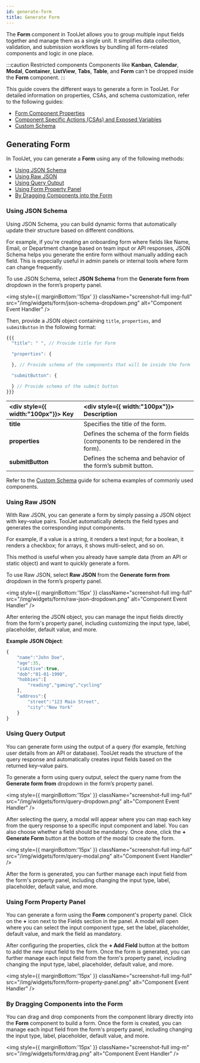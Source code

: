 ```yaml
---
id: generate-form
title: Generate Form
---
```


The **Form** component in ToolJet allows you to group multiple input fields together and manage them as a single unit. It simplifies data collection, validation, and submission workflows by bundling all form-related components and logic in one place. 

:::caution Restricted components
Components like **Kanban**, **Calendar**, **Modal**, **Container**, **ListView**, **Tabs**, **Table**, and **Form** can't be dropped inside the **Form** component.
:::

This guide covers the different ways to generate a form in ToolJet. For detailed information on properties, CSAs, and schema customization, refer to the following guides:
- [Form Component Properties](#)
- [Component Specific Actions (CSAs) and Exposed Variables](#)
- [Custom Schema](#)

## Generating Form

In ToolJet, you can generate a **Form** using any of the following methods:

- [Using JSON Schema](#using-json-schema)
- [Using Raw JSON](#using-raw-json)
- [Using Query Output](#using-query-output)
- [Using Form Property Panel](#using-form-property-panel)
- [By Dragging Components into the Form](#by-dragging-components-into-the-form)

### Using JSON Schema

Using JSON Schema, you can build dynamic forms that automatically update their structure based on different conditions.

For example, if you're creating an onboarding form where fields like Name, Email, or Department change based on team input or API responses, JSON Schema helps you generate the entire form without manually adding each field. This is especially useful in admin panels or internal tools where form can change frequently.

To use JSON Schema, select **JSON Schema** from the **Generate form from** dropdown in the form’s property panel.

<img style={{ marginBottom:'15px' }} className="screenshot-full img-full" src="/img/widgets/form/json-schema-dropdown.png" alt="Component Event Handler" />

Then, provide a JSON object containing `title`, `properties`, and `submitButton` in the following format:

```js
{{{
  "title": " ", // Provide title for Form

  "properties": {

  }, // Provide schema of the components that will be inside the form

  "submitButton": {

  } // Provide schema of the submit button
}}}
```

| <div style={{ width:"100px"}}> Key </div>  | <div style={{ width:"100px"}}> Description </div> |
| :----------- | :----------- | 
| **title** | Specifies the title of the form. | 
| **properties** | 	Defines the schema of the form fields (components to be rendered in the form).  | 
| **submitButton** | Defines the schema and behavior of the form’s submit button. | 

Refer to the [Custom Schema](#) guide for schema examples of commonly used components.

### Using Raw JSON

With Raw JSON, you can generate a form by simply passing a JSON object with key–value pairs. ToolJet automatically detects the field types and generates the corresponding input components.

For example, if a value is a string, it renders a text input; for a boolean, it renders a checkbox; for arrays, it shows multi-select, and so on.

This method is useful when you already have sample data (from an API or static object) and want to quickly generate a form.

To use Raw JSON, select **Raw JSON** from the **Generate form from** dropdown in the form’s property panel.

<img style={{ marginBottom:'15px' }} className="screenshot-full img-full" src="/img/widgets/form/raw-json-dropdown.png" alt="Component Event Handler" />

After entering the JSON object, you can manage the input fields directly from the form's property panel, including customizing the input type, label, placeholder, default value, and more.

**Example JSON Object**:
```js
{
    "name":"John Doe",
    "age":35,
    "isActive":true,
    "dob":"01-01-1990",
    "hobbies":[
        "reading","gaming","cycling"
    ],
    "address":{
        "street":"123 Main Street",
        "city":"New York"
    }
}
```

### Using Query Output

You can generate form using the output of a query (for example, fetching user details from an API or database). ToolJet reads the structure of the query response and automatically creates input fields based on the returned key–value pairs.

To generate a form using query output, select the query name from the **Generate form from** dropdown in the form’s property panel.

<img style={{ marginBottom:'15px' }} className="screenshot-full img-full" src="/img/widgets/form/query-dropdown.png" alt="Component Event Handler" />

After selecting the query, a modal will appear where you can map each key from the query response to a specific input component and label. You can also choose whether a field should be mandatory. Once done, click the **+ Generate Form** button at the bottom of the modal to create the form.

<img style={{ marginBottom:'15px' }} className="screenshot-full img-full" src="/img/widgets/form/query-modal.png" alt="Component Event Handler" />

After the form is generated, you can further manage each input field from the form's property panel, including changing the input type, label, placeholder, default value, and more.

### Using Form Property Panel

You can generate a form using the **Form** component's property panel. Click on the **+** icon next to the Fields section in the panel. A modal will open where you can select the input component type, set the label, placeholder, default value, and mark the field as mandatory.

After configuring the properties, click the **+ Add Field** button at the bottom to add the new input field to the form. Once the form is generated, you can further manage each input field from the form's property panel, including changing the input type, label, placeholder, default value, and more.

<img style={{ marginBottom:'15px' }} className="screenshot-full img-full" src="/img/widgets/form/form-property-panel.png" alt="Component Event Handler" />

### By Dragging Components into the Form

You can drag and drop components from the component library directly into the **Form** component to build a form. Once the form is created, you can manage each input field from the form's property panel, including changing the input type, label, placeholder, default value, and more.

<img style={{ marginBottom:'15px' }} className="screenshot-full img-m" src="/img/widgets/form/drag.png" alt="Component Event Handler" />
